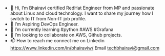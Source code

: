 - 👋 Hi, I’m Bhairavi certified RedHat Engineer from MP and passionate about Linux and cloud technology.
     I want to share my journey how I switch to IT from Non-IT job profile. 
- 👀 I’m Aspiring DevOps Engineer.
- 🌱 I’m currently learning #python #AWS #Grafana 
- 💞️ I’m looking to collaborate on AWS, Github projects.
- 📫 How to reach me 
    connect me on Linkedin https://www.linkedin.com/in/bhairaviw/
    Email techbhairavi@gmail.com
<!---
techbhairavi/techbhairavi is a ✨ special ✨ repository because its `README.md` (this file) appears on your GitHub profile.
You can click the Preview link to take a look at your changes.
--->
